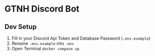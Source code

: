 # GTNH Discord Bot

## Dev Setup

1. Fill in your Discord Api Token and Database Password (```.env.example```)
2. Rename ```.env.example``` into ```.env```
3. Open Terminal ```docker compose up```
